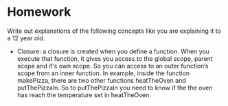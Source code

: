 # Homework
Write out explanations of the following concepts like you are explaining it to a 12 year old.

- Closure: a closure is created when you define a function. When you execute that function, it gives you access to the global scope, parent scope and it's own scope. So you can access to an outer function’s scope from an inner function.
In example, inside the function makePizza, there are two other functions heatTheOven and putThePizzaIn. So to putThePizzaIn you need to know if the the oven has reach the temperature set in heatTheOven.
